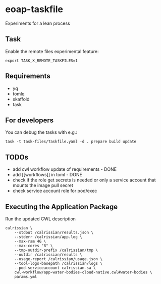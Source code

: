 # eoap-taskfile

Experiments for a lean process

## Task 

Enable the remote files experimental feature:

```
export TASK_X_REMOTE_TASKFILES=1
```

## Requirements

- yq
- tomlq
- skaffold
- task 

## For developers

You can debug the tasks with e.g.:

```
task -t task-files/Taskfile.yaml -d . prepare build update
```

## TODOs

- add cwl workflow update of requirements - DONE
- add [[workflows]] in toml - DONE
- check if the role get secrets is needed or only a service account that mounts the image pull secret
- check service account role for pod/exec

## Executing the Application Package

Run the updated CWL description
```
calrissian \
    --stdout /calrissian/results.json \
    --stderr /calrissian/app.log \
    --max-ram 4G \
    --max-cores "8" \
    --tmp-outdir-prefix /calrissian/tmp \
    --outdir /calrissian/results \
    --usage-report /calrissian/usage.json \
    --tool-logs-basepath /calrissian/logs \
    --pod-serviceaccount calrissian-sa \
    cwl-workflow/app-water-bodies-cloud-native.cwl#water-bodies \
    params.yml
```